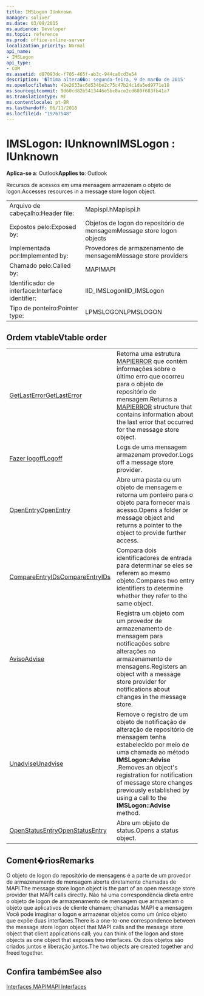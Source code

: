 ```yaml
---
title: IMSLogon IUnknown
manager: soliver
ms.date: 03/09/2015
ms.audience: Developer
ms.topic: reference
ms.prod: office-online-server
localization_priority: Normal
api_name:
- IMSLogon
api_type:
- COM
ms.assetid: d87093dc-f705-465f-ab3c-944ca0cd3e54
description: '�ltima altera��o: segunda-feira, 9 de mar�o de 2015'
ms.openlocfilehash: 42e2633ac6d534be2c75c47b24c1da5ed9771e18
ms.sourcegitcommit: 9d60cd82b5413446e5bc8ace2cd689f683fb41a7
ms.translationtype: MT
ms.contentlocale: pt-BR
ms.lasthandoff: 06/11/2018
ms.locfileid: "19767548"
---
```

# <a name="imslogon--iunknown"></a><span data-ttu-id="6a92d-103">IMSLogon: IUnknown</span><span class="sxs-lookup"><span data-stu-id="6a92d-103">IMSLogon : IUnknown</span></span>

  
  
<span data-ttu-id="6a92d-104">**Aplica-se a**: Outlook</span><span class="sxs-lookup"><span data-stu-id="6a92d-104">**Applies to**: Outlook</span></span> 
  
<span data-ttu-id="6a92d-105">Recursos de acessos em uma mensagem armazenam o objeto de logon.</span><span class="sxs-lookup"><span data-stu-id="6a92d-105">Accesses resources in a message store logon object.</span></span>
  
|||
|:-----|:-----|
|<span data-ttu-id="6a92d-106">Arquivo de cabeçalho:</span><span class="sxs-lookup"><span data-stu-id="6a92d-106">Header file:</span></span>  <br/> |<span data-ttu-id="6a92d-107">Mapispi.h</span><span class="sxs-lookup"><span data-stu-id="6a92d-107">Mapispi.h</span></span>  <br/> |
|<span data-ttu-id="6a92d-108">Expostos pelo:</span><span class="sxs-lookup"><span data-stu-id="6a92d-108">Exposed by:</span></span>  <br/> |<span data-ttu-id="6a92d-109">Objetos de logon do repositório de mensagem</span><span class="sxs-lookup"><span data-stu-id="6a92d-109">Message store logon objects</span></span>  <br/> |
|<span data-ttu-id="6a92d-110">Implementada por:</span><span class="sxs-lookup"><span data-stu-id="6a92d-110">Implemented by:</span></span>  <br/> |<span data-ttu-id="6a92d-111">Provedores de armazenamento de mensagem</span><span class="sxs-lookup"><span data-stu-id="6a92d-111">Message store providers</span></span>  <br/> |
|<span data-ttu-id="6a92d-112">Chamado pelo:</span><span class="sxs-lookup"><span data-stu-id="6a92d-112">Called by:</span></span>  <br/> |<span data-ttu-id="6a92d-113">MAPI</span><span class="sxs-lookup"><span data-stu-id="6a92d-113">MAPI</span></span>  <br/> |
|<span data-ttu-id="6a92d-114">Identificador de interface:</span><span class="sxs-lookup"><span data-stu-id="6a92d-114">Interface identifier:</span></span>  <br/> |<span data-ttu-id="6a92d-115">IID_IMSLogon</span><span class="sxs-lookup"><span data-stu-id="6a92d-115">IID_IMSLogon</span></span>  <br/> |
|<span data-ttu-id="6a92d-116">Tipo de ponteiro:</span><span class="sxs-lookup"><span data-stu-id="6a92d-116">Pointer type:</span></span>  <br/> |<span data-ttu-id="6a92d-117">LPMSLOGON</span><span class="sxs-lookup"><span data-stu-id="6a92d-117">LPMSLOGON</span></span>  <br/> |
   
## <a name="vtable-order"></a><span data-ttu-id="6a92d-118">Ordem vtable</span><span class="sxs-lookup"><span data-stu-id="6a92d-118">Vtable order</span></span>

|||
|:-----|:-----|
|[<span data-ttu-id="6a92d-119">GetLastError</span><span class="sxs-lookup"><span data-stu-id="6a92d-119">GetLastError</span></span>](imslogon-getlasterror.md) <br/> |<span data-ttu-id="6a92d-120">Retorna uma estrutura [MAPIERROR](mapierror.md) que contém informações sobre o último erro que ocorreu para o objeto de repositório de mensagem.</span><span class="sxs-lookup"><span data-stu-id="6a92d-120">Returns a [MAPIERROR](mapierror.md) structure that contains information about the last error that occurred for the message store object.</span></span>  <br/> |
|[<span data-ttu-id="6a92d-121">Fazer logoff</span><span class="sxs-lookup"><span data-stu-id="6a92d-121">Logoff</span></span>](imslogon-logoff.md) <br/> |<span data-ttu-id="6a92d-122">Logs de uma mensagem armazenam provedor.</span><span class="sxs-lookup"><span data-stu-id="6a92d-122">Logs off a message store provider.</span></span>  <br/> |
|[<span data-ttu-id="6a92d-123">OpenEntry</span><span class="sxs-lookup"><span data-stu-id="6a92d-123">OpenEntry</span></span>](imslogon-openentry.md) <br/> |<span data-ttu-id="6a92d-124">Abre uma pasta ou um objeto de mensagem e retorna um ponteiro para o objeto para fornecer mais acesso.</span><span class="sxs-lookup"><span data-stu-id="6a92d-124">Opens a folder or message object and returns a pointer to the object to provide further access.</span></span>  <br/> |
|[<span data-ttu-id="6a92d-125">CompareEntryIDs</span><span class="sxs-lookup"><span data-stu-id="6a92d-125">CompareEntryIDs</span></span>](imslogon-compareentryids.md) <br/> |<span data-ttu-id="6a92d-126">Compara dois identificadores de entrada para determinar se eles se referem ao mesmo objeto.</span><span class="sxs-lookup"><span data-stu-id="6a92d-126">Compares two entry identifiers to determine whether they refer to the same object.</span></span>  <br/> |
|[<span data-ttu-id="6a92d-127">Aviso</span><span class="sxs-lookup"><span data-stu-id="6a92d-127">Advise</span></span>](imslogon-advise.md) <br/> |<span data-ttu-id="6a92d-128">Registra um objeto com um provedor de armazenamento de mensagem para notificações sobre alterações no armazenamento de mensagens.</span><span class="sxs-lookup"><span data-stu-id="6a92d-128">Registers an object with a message store provider for notifications about changes in the message store.</span></span>  <br/> |
|[<span data-ttu-id="6a92d-129">Unadvise</span><span class="sxs-lookup"><span data-stu-id="6a92d-129">Unadvise</span></span>](imslogon-unadvise.md) <br/> |<span data-ttu-id="6a92d-130">Remove o registro de um objeto de notificação de alteração de repositório de mensagem tenha estabelecido por meio de uma chamada ao método **IMSLogon::Advise** .</span><span class="sxs-lookup"><span data-stu-id="6a92d-130">Removes an object's registration for notification of message store changes previously established by using a call to the **IMSLogon::Advise** method.</span></span>  <br/> |
|[<span data-ttu-id="6a92d-131">OpenStatusEntry</span><span class="sxs-lookup"><span data-stu-id="6a92d-131">OpenStatusEntry</span></span>](imslogon-openstatusentry.md) <br/> |<span data-ttu-id="6a92d-132">Abre um objeto de status.</span><span class="sxs-lookup"><span data-stu-id="6a92d-132">Opens a status object.</span></span>  <br/> |
   
## <a name="remarks"></a><span data-ttu-id="6a92d-133">Coment�rios</span><span class="sxs-lookup"><span data-stu-id="6a92d-133">Remarks</span></span>

<span data-ttu-id="6a92d-134">O objeto de logon do repositório de mensagens é a parte de um provedor de armazenamento de mensagem aberta diretamente chamadas de MAPI.</span><span class="sxs-lookup"><span data-stu-id="6a92d-134">The message store logon object is the part of an open message store provider that MAPI calls directly.</span></span> <span data-ttu-id="6a92d-135">Não há uma correspondência direta entre o objeto de logon de armazenamento de mensagem que armazenam o objeto que aplicativos de cliente chamam; chamadas MAPI e a mensagem Você pode imaginar o logon e armazenar objetos como um único objeto que expõe duas interfaces.</span><span class="sxs-lookup"><span data-stu-id="6a92d-135">There is a one-to-one correspondence between the message store logon object that MAPI calls and the message store object that client applications call; you can think of the logon and store objects as one object that exposes two interfaces.</span></span> <span data-ttu-id="6a92d-136">Os dois objetos são criados juntos e liberação juntos.</span><span class="sxs-lookup"><span data-stu-id="6a92d-136">The two objects are created together and freed together.</span></span>
  
## <a name="see-also"></a><span data-ttu-id="6a92d-137">Confira também</span><span class="sxs-lookup"><span data-stu-id="6a92d-137">See also</span></span>



[<span data-ttu-id="6a92d-138">Interfaces MAPI</span><span class="sxs-lookup"><span data-stu-id="6a92d-138">MAPI Interfaces</span></span>](mapi-interfaces.md)

